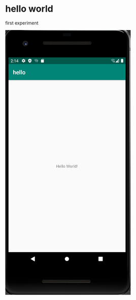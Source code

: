 # hello world
first experiment

![hello world](https://github.com/Xiaohui-Song/hello/blob/master/pictures/hello.PNG)
